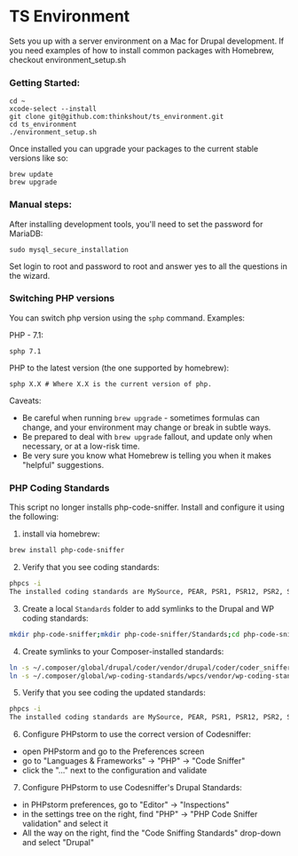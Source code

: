 TS Environment
====================

Sets you up with a server environment on a Mac for Drupal development. If you need examples of how to install common packages with Homebrew, checkout environment_setup.sh

### Getting Started:
```
cd ~
xcode-select --install
git clone git@github.com:thinkshout/ts_environment.git
cd ts_environment
./environment_setup.sh
```

Once installed you can upgrade your packages to the current stable versions like so:

```
brew update
brew upgrade
```

### Manual steps:

After installing development tools, you'll need to set the password for MariaDB:
```
sudo mysql_secure_installation
```
Set login to root and password to root and answer yes to all the questions in the wizard.


### Switching PHP versions

You can switch php version using the `sphp` command. Examples:

PHP - 7.1:
```
sphp 7.1
```

PHP to the latest version (the one supported by homebrew):
```
sphp X.X # Where X.X is the current version of php.
```

Caveats:

* Be careful when running `brew upgrade` - sometimes formulas can change, and your environment may change or break in subtle ways.
* Be prepared to deal with `brew upgrade` fallout, and update only when necessary, or at a low-risk time.
* Be very sure you know what Homebrew is telling you when it makes "helpful" suggestions.

### PHP Coding Standards

This script no longer installs php-code-sniffer. Install and configure it using the following:

1. install via homebrew:

~~~bash
brew install php-code-sniffer
~~~

2. Verify that you see coding standards:

~~~bash
phpcs -i
The installed coding standards are MySource, PEAR, PSR1, PSR12, PSR2, Squiz, and Zend
~~~

3. Create a local `Standards` folder to add symlinks to the Drupal and WP coding standards:

~~~bash
mkdir php-code-sniffer;mkdir php-code-sniffer/Standards;cd php-code-sniffer/Standards
~~~

4. Create symlinks to your Composer-installed standards:

~~~bash
ln -s ~/.composer/global/drupal/coder/vendor/drupal/coder/coder_sniffer/Drupal Drupal
ln -s ~/.composer/global/wp-coding-standards/wpcs/vendor/wp-coding-standards/wpcs/WordPress-Core WordPress-Core
~~~

5. Verify that you see coding the updated standards:

~~~bash
phpcs -i
The installed coding standards are MySource, PEAR, PSR1, PSR12, PSR2, Squiz, Zend, Drupal and WordPress-Core
~~~

6. Configure PHPstorm to use the correct version of Codesniffer:

- open PHPstorm and go to the Preferences screen
- go to "Languages & Frameworks" -> "PHP" -> "Code Sniffer"
- click the "..." next to the configuration and validate

7. Configure PHPstorm to use Codesniffer's Drupal Standards:

- in PHPstorm preferences, go to "Editor" -> "Inspections"
- in the settings tree on the right, find "PHP" -> "PHP Code Sniffer validation" and select it
- All the way on the right, find the "Code Sniffing Standards" drop-down and select "Drupal"
